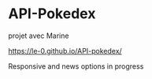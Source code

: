 # API-Pokedex

projet avec Marine

https://le-0.github.io/API-pokedex/


Responsive and news options in progress
